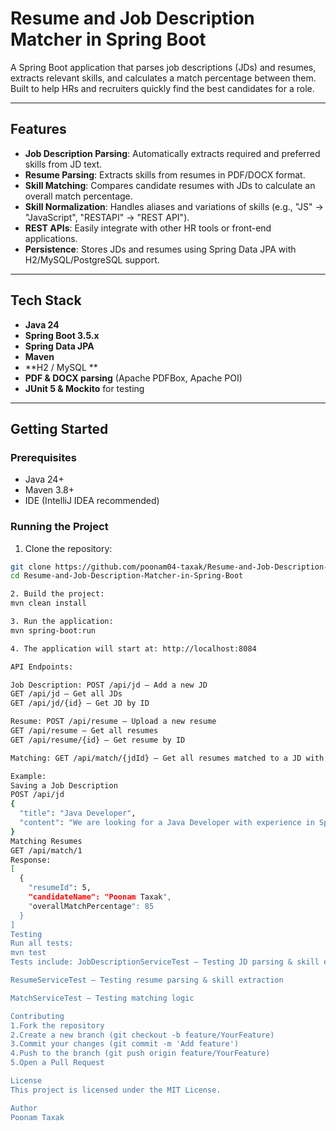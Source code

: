 # Resume and Job Description Matcher in Spring Boot

A Spring Boot application that parses job descriptions (JDs) and resumes, extracts relevant skills, and calculates a match percentage between them. Built to help HRs and recruiters quickly find the best candidates for a role.

---

## Features

- **Job Description Parsing**: Automatically extracts required and preferred skills from JD text.
- **Resume Parsing**: Extracts skills from resumes in PDF/DOCX format.
- **Skill Matching**: Compares candidate resumes with JDs to calculate an overall match percentage.
- **Skill Normalization**: Handles aliases and variations of skills (e.g., "JS" → "JavaScript", "RESTAPI" → "REST API").
- **REST APIs**: Easily integrate with other HR tools or front-end applications.
- **Persistence**: Stores JDs and resumes using Spring Data JPA with H2/MySQL/PostgreSQL support.

---

## Tech Stack

- **Java 24**  
- **Spring Boot 3.5.x**  
- **Spring Data JPA**  
- **Maven**  
- **H2 / MySQL **  
- **PDF & DOCX parsing** (Apache PDFBox, Apache POI)  
- **JUnit 5 & Mockito** for testing  

---

## Getting Started

### Prerequisites

- Java 24+
- Maven 3.8+
- IDE (IntelliJ IDEA recommended)

### Running the Project

1. Clone the repository:

```bash
git clone https://github.com/poonam04-taxak/Resume-and-Job-Description-Matcher-in-Spring-Boot.git
cd Resume-and-Job-Description-Matcher-in-Spring-Boot

2. Build the project:
mvn clean install

3. Run the application:
mvn spring-boot:run

4. The application will start at: http://localhost:8084

API Endpoints:

Job Description: POST /api/jd – Add a new JD
GET /api/jd – Get all JDs
GET /api/jd/{id} – Get JD by ID

Resume: POST /api/resume – Upload a new resume
GET /api/resume – Get all resumes
GET /api/resume/{id} – Get resume by ID

Matching: GET /api/match/{jdId} – Get all resumes matched to a JD with percentage

Example:
Saving a Job Description
POST /api/jd
{
  "title": "Java Developer",
  "content": "We are looking for a Java Developer with experience in Spring Boot, REST API, SQL, and Docker. Preferred: AWS, Kubernetes, React."
}
Matching Resumes
GET /api/match/1
Response:
[
  {
    "resumeId": 5,
    "candidateName": "Poonam Taxak",
    "overallMatchPercentage": 85
  }
]
Testing
Run all tests:
mvn test
Tests include: JobDescriptionServiceTest – Testing JD parsing & skill extraction

ResumeServiceTest – Testing resume parsing & skill extraction

MatchServiceTest – Testing matching logic

Contributing
1.Fork the repository
2.Create a new branch (git checkout -b feature/YourFeature)
3.Commit your changes (git commit -m 'Add feature')
4.Push to the branch (git push origin feature/YourFeature)
5.Open a Pull Request

License
This project is licensed under the MIT License.

Author
Poonam Taxak
